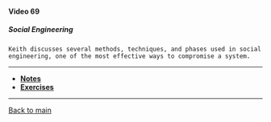 #### Video 69

##### Social Engineering

```
Keith discusses several methods, techniques, and phases used in social
engineering, one of the most effective ways to compromise a system.
```

---

- **[Notes](notes.md)**
- **[Exercises](exercises.md)**

---

[Back to main](https://github.com/rot0xd/CBTNuggets/blob/master/CEHv9/README.md)

